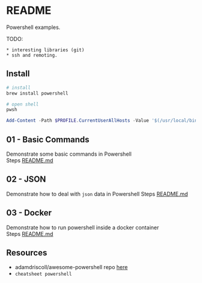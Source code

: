 # README

Powershell examples.

TODO:

    * interesting libraries (git)
    * ssh and remoting.  

## Install

```sh
# install
brew install powershell
```

```sh
# open shell
pwsh
```

```ps1
Add-Content -Path $PROFILE.CurrentUserAllHosts -Value '$(/usr/local/bin/brew shellenv) | Invoke-Expression'
```

## 01 - Basic Commands

Demonstrate some basic commands in Powershell  
Steps [README.md](./01_basic_commands/README.md)  

## 02 - JSON

Demonstrate how to deal with `json` data in Powershell
Steps [README.md](./02_json/README.md)  

## 03 - Docker

Demonstrate how to run powershell inside a docker container  
Steps [README.md](./03_docker/README.md)  

## Resources

* adamdriscoll/awesome-powershell repo [here](https://github.com/adamdriscoll/awesome-powershell)
* `cheatsheet powershell`
